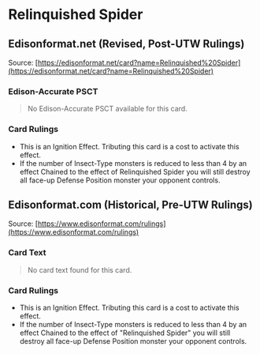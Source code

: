 # Relinquished Spider

## Edisonformat.net (Revised, Post-UTW Rulings)

Source: [https://edisonformat.net/card?name=Relinquished%20Spider](https://edisonformat.net/card?name=Relinquished%20Spider)

### Edison-Accurate PSCT

> No Edison-Accurate PSCT available for this card.

### Card Rulings

*   This is an Ignition Effect. Tributing this card is a cost to activate this effect.
*   If the number of Insect-Type monsters is reduced to less than 4 by an effect Chained to the effect of Relinquished Spider you will still destroy all face-up Defense Position monster your opponent controls.


## Edisonformat.com (Historical, Pre-UTW Rulings)

Source: [https://www.edisonformat.com/rulings](https://www.edisonformat.com/rulings)

### Card Text

> No card text found for this card.

### Card Rulings

*   This is an Ignition Effect. Tributing this card is a cost to activate this effect.
*   If the number of Insect-Type monsters is reduced to less than 4 by an effect Chained to the effect of "Relinquished Spider" you will still destroy all face-up Defense Position monster your opponent controls.


